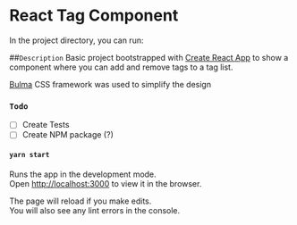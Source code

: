 # React Tag Component

In the project directory, you can run:

##`Description`
Basic project bootstrapped with [Create React App](https://github.com/facebook/create-react-app) to show a component where you can add and remove tags to a tag list.

[Bulma](http://bulma.io/) CSS framework was used to simplify the design


### `Todo`
- [ ] Create Tests
- [ ] Create NPM package (?)

#### `yarn start`

Runs the app in the development mode.<br />
Open [http://localhost:3000](http://localhost:3000) to view it in the browser.

The page will reload if you make edits.<br />
You will also see any lint errors in the console.


